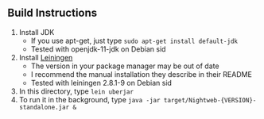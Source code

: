 ## Build Instructions

1. Install JDK
	- If you use apt-get, just type `sudo apt-get install default-jdk`
	- Tested with openjdk-11-jdk on Debian sid 
2. Install [Leiningen](https://github.com/technomancy/leiningen)
	- The version in your package manager may be out of date
	- I recommend the manual installation they describe in their README
	- Tested with leiningen 2.8.1-9 on Debian sid
3. In this directory, type `lein uberjar`
4. To run it in the background, type `java -jar target/Nightweb-{VERSION}-standalone.jar &`
